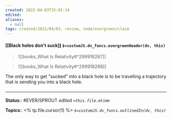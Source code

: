 ```yaml
---
created: 2022-04-03T15:01:14 
edited: 
aliases:
  - null
tags: created/2022/04/03, review, node/evergreen/claim
---
```


#### [[Black holes don't suck]] `$=customJS.dv_funcs.evergreenHeader(dv, this)`


> ![[books_What Is Relativity#^299918287]]

> ![[books_What Is Relativity#^299918288]]

The only way to get "sucked" into a black hole is to be travelling a trajectory that is sending you into a black hole.


### <hr class="footnote"/>

**Status**:: #EVER/SPROUT
*edited `=this.file.mtime`*

**Topics**:: <% tp.file.cursor(1) %>
*`$=customJS.dv_funcs.outlinedIn(dv, this)`*
